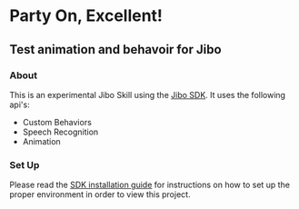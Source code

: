 # Party On, Excellent!

## Test animation and behavoir for Jibo

### About

This is an experimental Jibo Skill using the [Jibo SDK](https://developers.jibo.com). It uses the following api's:

* Custom Behaviors
* Speech Recognition 
* Animation

### Set Up
Please read the [SDK installation guide](https://developers.jibo.com/docs/installation.html) for instructions on how to set up the proper environment in order to view this project. 